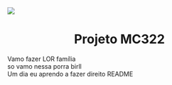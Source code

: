 <img src="https://gamehall.com.br/wp-content/uploads/2019/10/Legends-of-Runeterra-Banner.jpg"/>
<h1 align="center"> Projeto MC322 </h1>
<p align="center"👨‍💻 Desenvolvimento do projeto final do curso de POO (MC322) Unicamp.</p>

Vamo fazer LOR família  
so vamo nessa porra birll  
Um dia eu aprendo a fazer direito README
